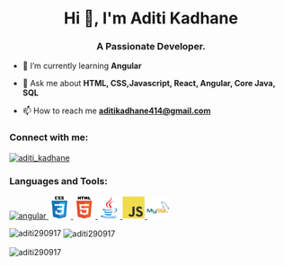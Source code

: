 <h1 align="center">Hi 👋, I'm Aditi Kadhane</h1>
<h3 align="center">A Passionate Developer.</h3>


- 🌱 I’m currently learning **Angular**

- 💬 Ask me about **HTML, CSS,Javascript, React, Angular, Core Java, SQL**

- 📫 How to reach me **aditikadhane414@gmail.com**

<h3 align="left">Connect with me:</h3>
<p align="left">
<a href="https://instagram.com/aditi_kadhane" target="blank"><img align="center" src="https://raw.githubusercontent.com/rahuldkjain/github-profile-readme-generator/master/src/images/icons/Social/instagram.svg" alt="aditi_kadhane" height="30" width="40" /></a>
</p>

<h3 align="left">Languages and Tools:</h3>
<p align="left"> <a href="https://angular.io" target="_blank" rel="noreferrer"> <img src="https://angular.io/assets/images/logos/angular/angular.svg" alt="angular" width="40" height="40"/> </a> <a href="https://www.w3schools.com/css/" target="_blank" rel="noreferrer"> <img src="https://raw.githubusercontent.com/devicons/devicon/master/icons/css3/css3-original-wordmark.svg" alt="css3" width="40" height="40"/> </a> <a href="https://www.w3.org/html/" target="_blank" rel="noreferrer"> <img src="https://raw.githubusercontent.com/devicons/devicon/master/icons/html5/html5-original-wordmark.svg" alt="html5" width="40" height="40"/> </a> <a href="https://www.java.com" target="_blank" rel="noreferrer"> <img src="https://raw.githubusercontent.com/devicons/devicon/master/icons/java/java-original.svg" alt="java" width="40" height="40"/> </a> <a href="https://developer.mozilla.org/en-US/docs/Web/JavaScript" target="_blank" rel="noreferrer"> <img src="https://raw.githubusercontent.com/devicons/devicon/master/icons/javascript/javascript-original.svg" alt="javascript" width="40" height="40"/> </a> <a href="https://www.mysql.com/" target="_blank" rel="noreferrer"> <img src="https://raw.githubusercontent.com/devicons/devicon/master/icons/mysql/mysql-original-wordmark.svg" alt="mysql" width="40" height="40"/> </a> </p>

<p><img align="left" src="https://github-readme-stats.vercel.app/api/top-langs?username=aditi290917&show_icons=true&locale=en&layout=compact" alt="aditi290917" /></p>

<p>&nbsp;<img align="center" src="https://github-readme-stats.vercel.app/api?username=aditi290917&show_icons=true&locale=en" alt="aditi290917" /></p>

<p><img align="center" src="https://github-readme-streak-stats.herokuapp.com/?user=aditi290917&" alt="aditi290917" /></p>
